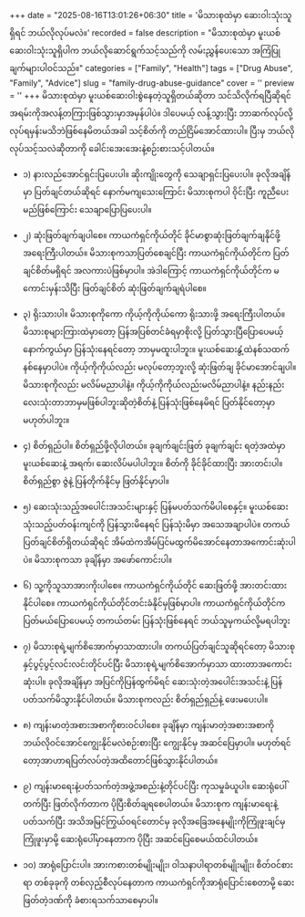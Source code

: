 +++
date = "2025-08-16T13:01:26+06:30"
title = 'မိသားစုထဲမှာ ဆေးဝါးသုံးသူရှိရင် ဘယ်လိုလုပ်မလဲ။'
recorded = false
description = "မိသားစုထဲမှာ မူးယစ်ဆေးဝါးသုံးသူရှိပါက ဘယ်လိုဆောင်ရွက်သင့်သည်ကို လမ်းညွှန်ပေးသော အကြံပြုချက်များပါဝင်သည်။"
categories = ["Family", "Health"]
tags = ["Drug Abuse", "Family", "Advice"]
slug = "family-drug-abuse-guidance"
cover = ''
preview = ''
+++
မိသားစုထဲမှာ မူးယစ်ဆေးဝါးစွဲနေတဲ့သူရှိတယ်ဆိုတာ သင်သိလိုက်ရပြီဆိုရင် အရမ်းကိုအလန့်တကြားဖြစ်သွားမှာအမှန်ပါပဲ။ ဒါပေမယ့် လန့်သွားပြီး ဘာဆက်လုပ်လို့လုပ်ရမှန်းမသိဘဲဖြစ်နေမိတယ်အခါ သင့်စိတ်ကို တည်ငြိမ်အောင်ထားပါ။ ပြီးမှ ဘယ်လိုလုပ်သင့်သလဲဆိုတာကို ခေါင်းအေးအေးနဲ့စဉ်းစားသင့်ပါတယ်။

- ၁) နားလည်အောင်ရှင်းပြပေးပါ။
ဆိုးကျိုးတွေကို သေချာရှင်းပြပေးပါ။ ခုလိုအချိန်မှာ ပြတ်ချင်တယ်ဆိုရင် နောက်မကျသေးကြောင်း မိသားစုကပါ ဝိုင်းပြီး ကူညီပေးမည်ဖြစ်ကြောင်း သေချာပြောပြပေးပါ။

- ၂) ဆုံးဖြတ်ချက်ချပါစေ။
ကာယကံရှင်ကိုယ်တိုင် ခိုင်မာစွာဆုံးဖြတ်ချက်ချနိုင်ဖို့ အရေးကြီးပါတယ်။ မိသားစုကသာပြတ်စေချင်ပြီး ကာယကံရှင်ကိုယ်တိုင်က ပြတ်ချင်စိတ်မရှိရင် အလကားပဲဖြစ်မှာပါ။ အဲဒါကြောင့် ကာယကံရှင်ကိုယ်တိုင်က မကောင်းမှန်းသိပြီး ဖြတ်ချင်စိတ် ဆုံးဖြတ်ချက်ချရဲပါစေ။

- ၃) ရိုးသားပါ။
မိသားစုကိုကော ကိုယ့်ကိုကိုယ်ကော ရိုးသားဖို့ အရေးကြီးပါတယ်။ မိသားစုများကြားထဲမှာတော့ ပြန်အပြစ်တင်ခံရမှာစိုးလို့ ပြတ်သွားပြီပြောပေမယ့် နောက်ကွယ်မှာ ပြန်သုံးနေရင်တော့ ဘာမှမထူးပါဘူး။ မူးယစ်ဆေးနွံ့ထဲနစ်သထက်နစ်နေမှာပါပဲ။ ကိုယ့်ကိုကိုယ်လည်း မလုပ်တော့ဘူးလို့ ဆုံးဖြတ်ချ ခိုင်မာအောင်ချပါ။ မိသားစုကိုလည်း မလိမ်မညာပါနဲ့။ ကိုယ့်ကိုကိုယ်လည်းမလိမ်ညာပါနဲ့။ နည်းနည်းလေးသုံးတာဘာမှမဖြစ်ပါဘူးဆိုတဲ့စိတ်နဲ့ ပြန်သုံးဖြစ်နေမိရင် ပြတ်နိုင်တော့မှာမဟုတ်ပါဘူး။

- ၄) စိတ်ရှည်ပါ။
စိတ်ရှည်ဖို့လိုပါတယ်။ ခုချက်ချင်းဖြတ် ခုချက်ချင်း ရတဲ့အထဲမှာ မူးယစ်ဆေးနဲ့ အရက်၊ ဆေးလိပ်မပါပါဘူး။ စိတ်ကို ခိုင်ခိုင်ထားပြီး အားတင်းပါ။ စိတ်ရှည်စွာ ဇွဲနဲ့ ပြန်တိုက်နိုင်မှ ဖြတ်နိုင်မှာပါ။

- ၅) ဆေးသုံးသည့်အပေါင်းအသင်းများနှင့် ပြန်မပတ်သက်မိပါစေနှင့်။
မူးယစ်ဆေးသုံးသည့်ပတ်ဝန်းကျင်ကို ပြန်သွားမိနေရင် ပြန်သုံးမိမှာ အသေအချာပါပဲ။ တကယ်ပြတ်ချင်စိတ်ရှိတယ်ဆိုရင် အိမ်ထဲကအိမ်ပြင်မထွက်မိအောင်နေတာအကောင်းဆုံးပါပဲ။ မိသားစုကသာ ခုချိန်မှာ အဖော်ကောင်းပါ။

- ၆) သူ့ကိုသူသာအားကိုးပါစေ။
ကာယကံရှင်ကိုယ်တိုင် ဆေးဖြတ်ဖို့ အားတင်းထားနိုင်ပါစေ။ ကာယကံရှင်ကိုယ်တိုင်တင်းခံနိုင်မှဖြစ်မှာပါ။ ကာယကံရှင်ကိုယ်တိုင်က ပြတ်မယ်ပြောပေမယ့် တကယ်တမ်း ပြန်သုံးဖြစ်နေရင် ဘယ်သူမှကယ်လို့မရပါဘူး

- ၇) မိသားစုရဲ့မျက်စိအောက်မှာသာထားပါ။
တကယ်ပြတ်ချင်သူဆိုရင်တော့ မိသားစုနှင့်ပွင့်ပွင့်လင်းလင်းတိုင်ပင်ပြီး မိသားစုရဲ့မျက်စိအောက်မှာသာ ထားတာအကောင်းဆုံးပါ။ ခုလိုအချိန်မှာ အပြင်ကိုပြန်ထွက်မိရင် ဆေးသုံးတဲ့အပေါင်းအသင်းနဲ့ ပြန်ပတ်သက်မိသွားနိုင်ပါတယ်။ မိသားစုကလည်း စိတ်ရှည်ရှည်နဲ့ ဖေးမပေးပါ။

- ၈) ကျန်းမာတဲ့အစားအစာကိုစားဝင်ပါစေ။
ခုချိန်မှာ ကျန်းမာတဲ့အစားအစာကို ဘယ်လိုဝင်အောင်ကျွေးနိုင်မလဲစဉ်းစားပြီး ကျွေးနိုင်မှ အဆင်ပြေမှာပါ။ မဟုတ်ရင်တော့အာဟာရပြတ်လပ်တဲ့အထိတောင်ဖြစ်သွားနိုင်ပါတယ်။

- ၉) ကျန်းမာရေးနဲ့ပတ်သက်တဲ့အဖွဲ့အစည်းနဲ့တိုင်ပင်ပြီး ကုသမှုခံယူပါ။
ဆေးရုံပေါ်တက်ပြီး ဖြတ်လိုက်တာက ပိုပြီးစိတ်ချရစေပါတယ်။ မိသားစုက ကျန်းမာရေးနဲ့ပတ်သက်ပြီး အသိအမြင်ကြွယ်ဝရင်တောင်မှ ခုလိုအခြေအနေမျိုးကိုကြုံဖူးချင်မှကြုံဖူးမှာမို့ ဆေးရုံပေါ်မှာနေတာက ပိုပြီး အဆင်ပြေစေမယ်ထင်ပါတယ်။

- ၁၀) အာရုံပြောင်းပါ။
အားကစားတစ်မျိုးမျိုး၊ ဝါသနာပါရာတစ်မျိုးမျိုး၊ စိတ်ဝင်စားရာ တစ်ခုခုကို တစ်လှည့်စီလုပ်နေတာက ကာယကံရှင်ကိုအာရုံပြောင်းစေတာမို့ ဆေးဖြတ်တဲ့ဒဏ်ကို ခံစားရသက်သာစေမှာပါ။ 